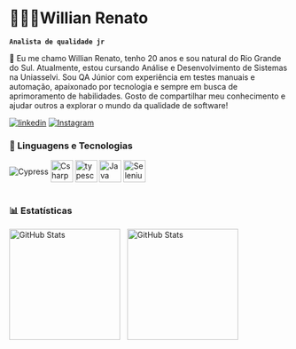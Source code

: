 # 👨🏻‍💻Willian Renato

**`Analista de qualidade jr`**

🧪 Eu me chamo Willian Renato, tenho 20 anos e sou natural do Rio Grande do Sul. Atualmente, estou cursando Análise e Desenvolvimento de Sistemas na Uniasselvi. Sou QA Júnior com experiência em testes manuais e automação, apaixonado por tecnologia e sempre em busca de aprimoramento de habilidades. Gosto de compartilhar meu conhecimento e ajudar outros a explorar o mundo da qualidade de software!


[![linkedin](https://img.shields.io/badge/LinkedIn-0077B5?style=for-the-badge&logo=linkedin&logoColor=white)](https://www.linkedin.com/in/willian-renato-rodrigues-pereira-911b10200)
[![Instagram](https://img.shields.io/badge/Instagram-E4405F?style=for-the-badge&logo=instagram&logoColor=white)](https://www.instagram.com/billy.wky)


### 🤖 Linguagens e Tecnologias

<div style="display: inline_block">
 <img align="center" alt="Cypress" src="https://skillicons.dev/icons?i=cypress" />
  <img align="center" alt="Csharp" src="https://cdn.jsdelivr.net/gh/devicons/devicon/icons/csharp/csharp-original.svg" height="40" alt="csharp logo"  />
  <img align="center" alt="typescript" src="https://cdn.jsdelivr.net/gh/devicons/devicon/icons/typescript/typescript-original.svg" height="40" alt="typescript logo"  />
  <img align="center" alt="Java" src="https://cdn.jsdelivr.net/gh/devicons/devicon/icons/java/java-original.svg" height="40" alt="java logo"  />
  <img align="center" alt="Selenium" src="https://cdn.jsdelivr.net/gh/devicons/devicon/icons/selenium/selenium-original.svg" height="40" alt="selenium logo"  />
</div><br/>

### 📊 Estatísticas

<p>
  <img 
    align="left" 
    alt="GitHub Stats" 
    height="200" 
    style="padding-right: 10px;" 
    src="https://github-readme-stats.vercel.app/api?username=WillianRRP&show_icons=true&theme=tokyonight&include_all_commits=true&locale=pt-br" 
  />

<img 
      align="left" 
      alt="GitHub Stats" 
      height="200" 
      src="https://github-readme-stats.vercel.app/api/top-langs/?username=WillianRRP&theme=tokyonight&layout=compact&custom_title=Tecnologias&langs_count=9" 
  />

  </p>

